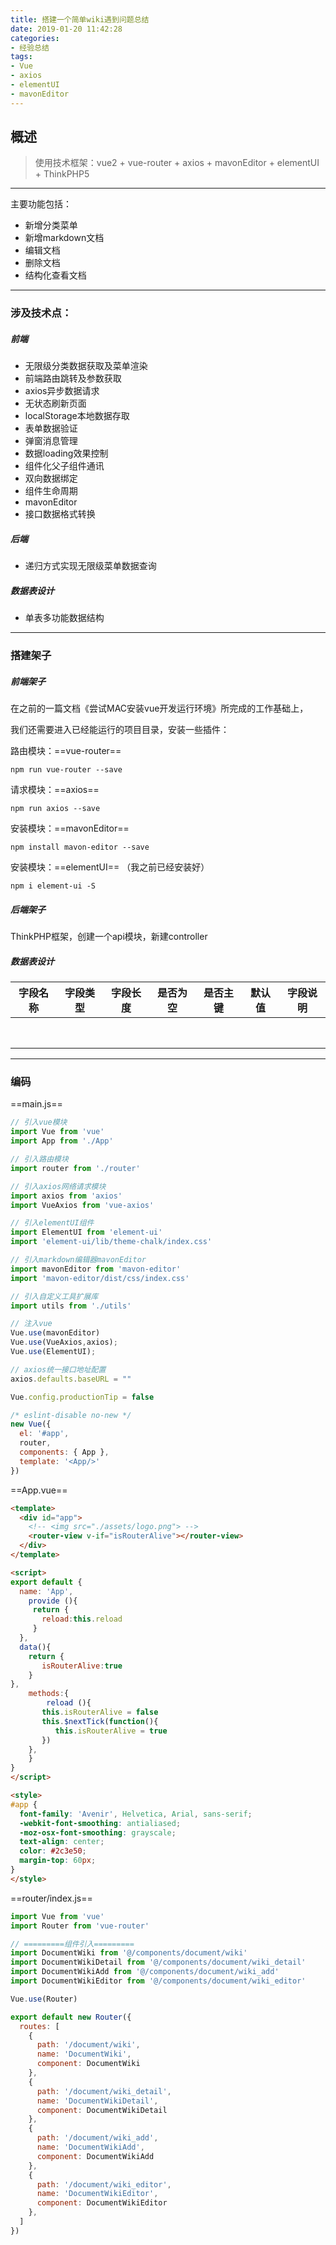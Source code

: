 ```yaml
---
title: 搭建一个简单wiki遇到问题总结
date: 2019-01-20 11:42:28
categories: 
- 经验总结
tags:
- Vue
- axios
- elementUI
- mavonEditor
---
```




## 概述

> 使用技术框架：vue2 + vue-router + axios + mavonEditor + elementUI + ThinkPHP5


---

主要功能包括：

- 新增分类菜单
- 新增markdown文档
- 编辑文档
- 删除文档
- 结构化查看文档


---

### 涉及技术点：

##### 前端
- 无限级分类数据获取及菜单渲染
- 前端路由跳转及参数获取
- axios异步数据请求
- 无状态刷新页面
- localStorage本地数据存取
- 表单数据验证
- 弹窗消息管理
- 数据loading效果控制
- 组件化父子组件通讯
- 双向数据绑定
- 组件生命周期
- mavonEditor
- 接口数据格式转换

##### 后端

- 递归方式实现无限级菜单数据查询


##### 数据表设计


- 单表多功能数据结构



---




### 搭建架子



##### 前端架子


在之前的一篇文档《尝试MAC安装vue开发运行环境》所完成的工作基础上，

我们还需要进入已经能运行的项目目录，安装一些插件：


路由模块：==vue-router==


```
npm run vue-router --save
```

请求模块：==axios==

```
npm run axios --save
```

安装模块：==mavonEditor==


```
npm install mavon-editor --save
```

安装模块：==elementUI== （我之前已经安装好）


```
npm i element-ui -S
```

##### 后端架子

ThinkPHP框架，创建一个api模块，新建controller


##### 数据表设计


字段名称 | 字段类型 | 字段长度 | 是否为空 | 是否主键 | 默认值 | 字段说明 
--- | --- | --- |--- | --- | --- | --- |
    |     |     |    |     |     |     |
    |     |     |    |     |     |     |
    |     |     |    |     |     |     |
    |     |     |    |     |     |     |
    |     |     |    |     |     |     |
    |     |     |    |     |     |     |
    |     |     |    |     |     |     |
    |     |     |    |     |     |     |


---


### 编码


==main.js==


```js
// 引入vue模块
import Vue from 'vue'
import App from './App'

// 引入路由模块
import router from './router'

// 引入axios网络请求模块
import axios from 'axios'
import VueAxios from 'vue-axios'

// 引入elementUI组件
import ElementUI from 'element-ui'
import 'element-ui/lib/theme-chalk/index.css'

// 引入markdown编辑器mavonEditor
import mavonEditor from 'mavon-editor'
import 'mavon-editor/dist/css/index.css'

// 引入自定义工具扩展库
import utils from './utils'

// 注入vue
Vue.use(mavonEditor)
Vue.use(VueAxios,axios);
Vue.use(ElementUI);

// axios统一接口地址配置
axios.defaults.baseURL = ""

Vue.config.productionTip = false

/* eslint-disable no-new */
new Vue({
  el: '#app',
  router,
  components: { App },
  template: '<App/>'
})
```

==App.vue==


```html
<template>
  <div id="app">
    <!-- <img src="./assets/logo.png"> -->
    <router-view v-if="isRouterAlive"></router-view>
  </div>
</template>

<script>
export default {
  name: 'App',
	provide (){
     return {
       reload:this.reload
     }
  },
  data(){
    return {
       isRouterAlive:true
    }
},
	methods:{
		reload (){
       this.isRouterAlive = false
       this.$nextTick(function(){
          this.isRouterAlive = true
       })
    },
	}
}
</script>

<style>
#app {
  font-family: 'Avenir', Helvetica, Arial, sans-serif;
  -webkit-font-smoothing: antialiased;
  -moz-osx-font-smoothing: grayscale;
  text-align: center;
  color: #2c3e50;
  margin-top: 60px;
}
</style>

```

==router/index.js==


```js
import Vue from 'vue'
import Router from 'vue-router'

// =========组件引入=========
import DocumentWiki from '@/components/document/wiki'
import DocumentWikiDetail from '@/components/document/wiki_detail'
import DocumentWikiAdd from '@/components/document/wiki_add'
import DocumentWikiEditor from '@/components/document/wiki_editor'

Vue.use(Router)

export default new Router({
  routes: [
	{
	  path: '/document/wiki',
	  name: 'DocumentWiki',
	  component: DocumentWiki
	},
	{
	  path: '/document/wiki_detail',
	  name: 'DocumentWikiDetail',
	  component: DocumentWikiDetail
	},
	{
	  path: '/document/wiki_add',
	  name: 'DocumentWikiAdd',
	  component: DocumentWikiAdd
	},
	{
	  path: '/document/wiki_editor',
	  name: 'DocumentWikiEditor',
	  component: DocumentWikiEditor
	},
  ]
})

```





